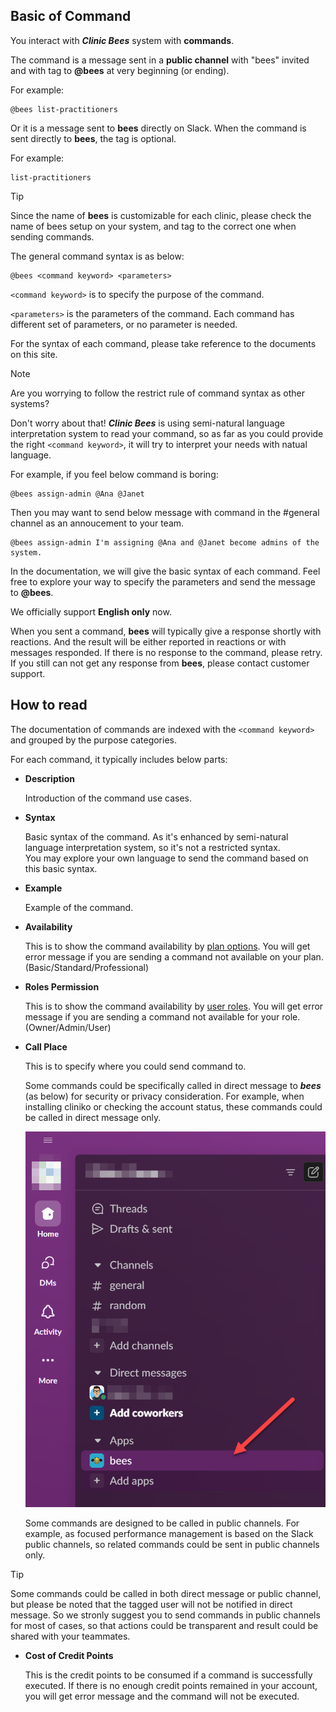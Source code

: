 ## Basic of Command

You interact with _**Clinic Bees**_ system with **commands**.

The command is a message sent in a **public channel** with "bees" invited and with tag to **@bees** at
very beginning (or ending).

For example:
```text
@bees list-practitioners
```
Or it is a message sent to **bees** directly on Slack.
When the command is sent directly to **bees**, the tag is optional.

For example:
```text
list-practitioners
```

>[!TIP]
>Since the name of **bees** is customizable for each clinic, please check the name
of bees setup on your system, and tag to the correct one when sending commands.


The general command syntax is as below:

```text
@bees <command keyword> <parameters>
```

`<command keyword>` is to specify the purpose of the command.

`<parameters>` is the parameters of the command.  Each command has different set
of parameters, or no parameter is needed.

For the syntax of each command, please take reference to the documents on this site.

>[!NOTE]
>Are you worrying to follow the restrict rule of command syntax as other systems?
>
>Don't worry about that!  _**Clinic Bees**_ is using semi-natural language
>interpretation system to read your command, so as far as you could provide the right `<command keyword>`,
>it will try to interpret your needs with natual language.
>
>For example, if you feel below command is boring:
>```text
>@bees assign-admin @Ana @Janet
>```
>Then you may want to send below message with command in the #general channel
>as an annoucement to your team.
>```text
>@bees assign-admin I'm assigning @Ana and @Janet become admins of the system.
>```
>
>In the documentation, we will give the basic syntax of each command.
>Feel free to explore your way to specify the parameters and send the message to **@bees**.
>
>We officially support **English only** now.

When you sent a command, **bees** will typically give a response shortly with reactions.
And the result will be either reported in reactions or with messages responded.
If there is no response to the command, please retry.  If you still can not get
any response from **bees**, please contact customer support.

## How to read

The documentation of commands are indexed with the `<command keyword>` and grouped by
the purpose categories.

For each command, it typically includes below parts:

* **Description**

  Introduction of the command use cases.

* **Syntax**
  
  Basic syntax of the command.  As it's enhanced by semi-natural language
  interpretation system, so it's not a restricted syntax.  
  You may explore your own language to send the command based on this basic syntax.

* **Example**

  Example of the command.

* **Availability**

  This is to show the command availability by [plan options](../README.md/#plans).
  You will get error message if you are sending a command not available on your plan.
  (Basic/Standard/Professional)

* **Roles Permission**

  This is to show the command availability by [user roles](../basic.md/#user-roles).
  You will get error message if you are sending a command not available for your role.
  (Owner/Admin/User)

* **Call Place**
  
  This is to specify where you could send command to.

  Some commands could be specifically called in direct message to _**bees**_ (as below) for security or privacy consideration.
  For example, when installing cliniko or checking the account status, these commands could be called
  in direct message only.

  ![0](../images/directmessage.png)

  Some commands are designed to be called in public channels.  For example, as focused performance management
  is based on the Slack public channels, so related commands could be sent in public channels only.

>[!TIP]
Some commands could be called in both direct message or public channel, but please be noted
that the tagged user will not be notified in direct message.  So we stronly suggest you to send commands
in public channels for most of cases, so that actions could be transparent and result could be shared
with your teammates.

* **Cost of Credit Points**

  This is the credit points to be consumed if a command is successfully executed.
  If there is no enough credit points remained in your account, you will get error
  message and the command will not be executed.


